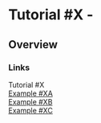 # Tutorial #X -
## Overview

### Links
Tutorial #X<br>
[Example #XA](Example_XA.md)<br>
[Example #XB](Example_XB.md)<br>
[Example #XC](Example_XC.md)
